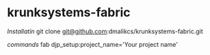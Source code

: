 krunksystems-fabric
===================

*Installatin*
git clone git@github.com:dmalikcs/krunksystems-fabric.git

*commands* 
fab djp_setup:project_name='Your project name'


